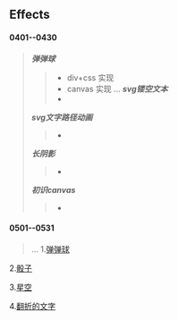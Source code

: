 ##  Effects 
#### 0401--0430
  > *__弹弹球__* 
  >> * div+css 实现
  >> * canvas 实现   ...
  > *__svg镂空文本__*  
  >> *
  > *__svg文字路径动画__* 
  >> *
  > *__长阴影__*
  >> *
  > *__初识canvas__*
  >> *
#### 0501--0531
  > ...
1.[弹弹球](https://onethousandandtwentyfour.github.io/effects/%e5%bc%b9%e5%bc%b9%e7%90%83/)

2.[骰子](https://onethousandandtwentyfour.github.io/effects/%e9%aa%b0%e5%ad%90/)

3.[星空](https://onethousandandtwentyfour.github.io/effects/%e6%98%9f%e7%a9%ba/)

4.[翻折的文字](https://onethousandandtwentyfour.github.io/effects/%e7%bf%bb%e6%8a%98%e7%9a%84%e6%96%87%e5%ad%97/)


